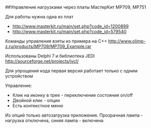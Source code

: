 ##Управление нагрузками через платы МастерКит MP709, MP751

Для работы нужна одна из плат 
- http://www.masterkit.ru/main/set.php?code_id=1200899
- http://www.masterkit.ru/main/set.php?code_id=579540

Команды управления взяты из примера на С++ http://www.olimp-z.ru/products/MP709/MP709_Example.rar

Использованы Delphi 7 и библиотека JEDI http://sourceforge.net/projects/jvcl/

Для упрощения кода первая версия работает только с одним устройством

Управление:
- Клик на иконку в трее - переключение состояния on/off
- Двойной клик - опции
- Есть контекстное меню

Из опций только автозагрузка приложения. Прозрачная лампа - нагрузка отключена, синяя лампа - включена
